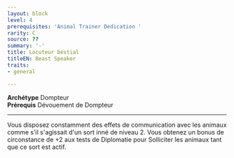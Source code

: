 ```yaml
---
layout: block
level: 4
prerequisites: 'Animal Trainer Dedication '
rarity: C
source: ??
summary: '-'
title: Locuteur bestial
titleEN: Beast Speaker
traits:
- general

---
```


<p><span id="ctl00_MainContent_DetailedOutput"><strong>Archétype</strong>&nbsp;Dompteur&nbsp;<br><strong>Prérequis</strong> Dévouement de Dompteur<br></span></p>
<hr>
<p>Vous disposez constamment des effets de communication avec les animaux comme s'il s'agissait d'un sort inné de niveau 2. Vous obtenez un bonus de circonstance de +2 aux tests de Diplomatie pour Solliciter les animaux tant que ce sort est actif.&nbsp;</p>